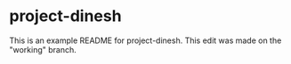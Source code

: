 # project-dinesh
This is an example README for project-dinesh.
This edit was made on the "working" branch.
